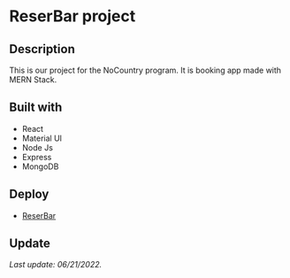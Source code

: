 # ReserBar project

## Description

This is our project for the NoCountry program.
It is booking app made with MERN Stack.

## Built with

- React
- Material UI
- Node Js
- Express
- MongoDB

## Deploy

- [ReserBar](https://reserbar.netlify.app)

## Update

_Last update: 06/21/2022._

